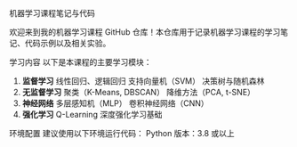 机器学习课程笔记与代码

欢迎来到我的机器学习课程 GitHub 仓库！本仓库用于记录机器学习课程的学习笔记、代码示例以及相关实验。

学习内容
以下是本课程的主要学习模块：
1. **监督学习**
   线性回归、逻辑回归
   支持向量机（SVM）
   决策树与随机森林
2. **无监督学习**
   聚类（K-Means, DBSCAN）
   降维方法（PCA, t-SNE）
3. **神经网络**
   多层感知机（MLP）
   卷积神经网络（CNN）
4. **强化学习**
   Q-Learning
   深度强化学习基础

环境配置
建议使用以下环境运行代码：
Python 版本：3.8 或以上

